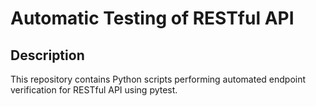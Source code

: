 # Automatic Testing of RESTful API
## Description
This repository contains Python scripts performing automated endpoint verification for RESTful API using pytest.
